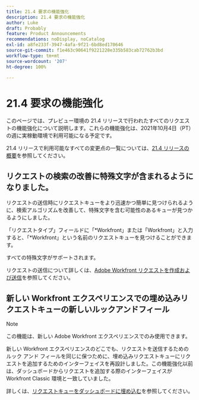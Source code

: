 ```yaml
---
title: 21.4 要求の機能強化
description: 21.4 要求の機能強化
author: Luke
draft: Probably
feature: Product Announcements
recommendations: noDisplay, noCatalog
exl-id: a8fe233f-3947-4afa-9f21-6bd8ed170646
source-git-commit: f1e463c90641f9221228e335b583cab72762b3bd
workflow-type: tm+mt
source-wordcount: '207'
ht-degree: 100%

---
```


# 21.4 要求の機能強化

このページでは、プレビュー環境の 21.4 リリースで行われたすべてのリクエストの機能強化について説明します。これらの機能強化は、2021年10月4日（PT）の週に実稼動環境で利用可能になる予定です。

21.4 リリースで利用可能なすべての変更点の一覧については、[21.4 リリースの概要](../../../product-announcements/product-releases/21.4-release-activity/21-4-release-overview.md)を参照してください。

## リクエストの検索の改善に特殊文字が含まれるようになりました。

リクエストの送信時にリクエストキューをより迅速かつ簡単に見つけられるように、検索アルゴリズムを改善して、特殊文字を含む可能性のあるキューが見つかるようにしました。

「リクエストタイプ」フィールドに「&#42;Workfront」または「Workfront」と入力すると、「&#42;Workfront」という名前のリクエストキューを見つけることができます。

すべての特殊文字がサポートされます。

リクエストの送信について詳しくは、[Adobe Workfront リクエストを作成および送信](/help/quicksilver/manage-work/requests/create-requests/create-submit-requests.md)を参照してください。

## 新しい Workfront エクスペリエンスでの埋め込みリクエストキューの新しいルックアンドフィール

>[!NOTE]
>
>この機能は、新しい Adobe Workfront エクスペリエンスでのみ使用できます。

新しい Workfront エクスペリエンスのどこでも、リクエストを送信するためのルック アンド フィールを同じに保つために、埋め込みリクエストキューにリクエストを追加するためのインターフェイスを再設計しました。この機能強化以前は、ダッシュボードからリクエストを追加する際のインターフェイスが Workfront Classic 環境と一致していました。

詳しくは、[リクエストキューをダッシュボードに埋め込む](../../../reports-and-dashboards/dashboards/creating-and-managing-dashboards/embed-request-queue-dashboard.md)を参照してください。

